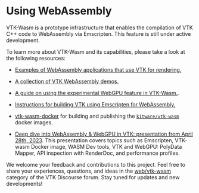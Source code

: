 # Using WebAssembly

VTK-Wasm is a prototype infrastructure that enables the compilation of VTK C++ code to WebAssembly via Emscripten. This feature is still under active development.

To learn more about VTK-Wasm and its capabilities, please take a look at the following resources:

* [Examples of WebAssembly applications that use VTK for rendering.](https://gitlab.kitware.com/vtk/vtk/-/tree/master/Examples/Emscripten/Cxx)

* [A collection of VTK WebAssembly demos.](https://github.com/Kitware/vtk-wasm-demos)

* [A guide on using the experimental WebGPU feature in VTK-Wasm.](https://discourse.vtk.org/t/guide-how-do-i-use-vtk-wasm-webgpu-experimental-feature/11164).

* [Instructions for building VTK using Emscripten for WebAssembly.](../advanced/build_wasm_emscripten.md)

* [vtk-wasm-docker](https://gitlab.kitware.com/vtk/vtk-wasm-docker) for building and publishing the [`kitware/vtk-wasm`](https://hub.docker.com/r/kitware/vtk-wasm) docker images.

* [Deep dive into WebAssembly & WebGPU in VTK: presentation from April 28th, 2023](https://docs.google.com/presentation/d/1Nl0TVa55616QKCSHP54BoYBvByMKe6lIUl6IFZqSeJo/edit#slide=id.p). This presentation covers topics such as Emscripten, VTK-wasm Docker image, WASM Dev tools, VTK and WebGPU: PolyData Mapper, API inspection with RenderDoc, and performance profiles.

We welcome your feedback and contributions to this project. Feel free to share your experiences, questions, and ideas in the [web/vtk-wasm](https://discourse.vtk.org/c/web/vtk-wasm/12) category of the VTK Discourse forum. Stay tuned for updates and new developments!
